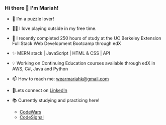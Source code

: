 ### Hi there 👋 I'm Mariah!

- 🔭 I’m a puzzle lover!
- 🫶🏻 I love playing outside in my free time.


- 🌱 I recently completed 250 hours of study at the UC Berkeley Extension Full Stack Web Development Bootcamp through edX
- ✨ MERN stack | JavaScript | HTML & CSS | API
- 💡 Working on Continuing Education courses available through edX in AWS, C#, Java and Python


- 📫 How to reach me: <wearmariahk@gmail.com>
- 🔹Lets connect on [LinkedIn](https://www.linkedin.com/mwlite/in/mariah-wear-7b1630255)


- 📚 Currently studying and practicing here!
    - [CodeWars](https://www.codewars.com/users/mariahw4)  
    - [CodeSignal](https://app.codesignal.com/profile/mariahw4)
  


